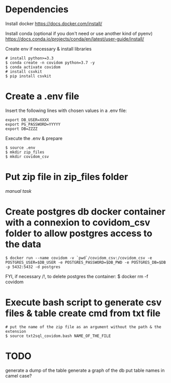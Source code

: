 # Dependencies

Install docker
https://docs.docker.com/install/

Install conda (optional if you don't need or use another kind of pyenv)
https://docs.conda.io/projects/conda/en/latest/user-guide/install/

Create env if necessary & install libraries
```
# install python>=3.3
$ conda create -n covidom python=3.7 -y
$ conda activate covidom
# install csvkit
$ pip install csvkit
```

# Create a .env file

Insert the following lines with chosen values in a .env file:
```
export DB_USER=XXXX
export PG_PASSWORD=YYYYY
export DB=ZZZZ
```

Execute the .env & prepare
```
$ source .env
$ mkdir zip_files
$ mkdir covidom_csv
```

# Put zip file in zip_files folder

*manual task*

# Create postgres db docker container with a connexion to covidom_csv folder to allow postgres access to the data
```
$ docker run --name covidom -v `pwd`/covidom_csv:/covidom_csv -e POSTGRES_USER=$DB_USER -e POSTGRES_PASSWORD=$DB_PWD -e POSTGRES_DB=$DB -p 5432:5432 -d postgres
```
FYI, if necessary /!\, to delete postgres the container: $ docker rm -f covidom

# Execute bash script to generate csv files & table create cmd from txt file
```
# put the name of the zip file as an argument without the path & the extension
$ source txt2sql_covidom.bash NAME_OF_THE_FILE
```

# TODO
generate a dump of the table
generate a graph of the db
put table names in camel case?
